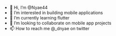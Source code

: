 - 👋 Hi, I’m @Nyae44
- 👀 I’m interested in building mobile applications
- 🌱 I’m currently learning flutter
- 💞️ I’m looking to collaborate on mobile app projects
- 📫 How to reach me @_dnyae on twitter

<!---
Nyae44/Nyae44 is a ✨ special ✨ repository because its `README.md` (this file) appears on your GitHub profile.
You can click the Preview link to take a look at your changes.
--->

